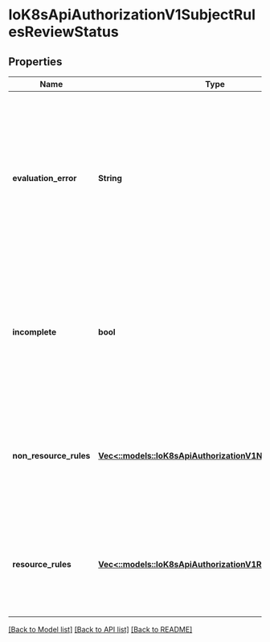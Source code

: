 # IoK8sApiAuthorizationV1SubjectRulesReviewStatus

## Properties
Name | Type | Description | Notes
------------ | ------------- | ------------- | -------------
**evaluation_error** | **String** | EvaluationError can appear in combination with Rules. It indicates an error occurred during rule evaluation, such as an authorizer that doesn't support rule evaluation, and that ResourceRules and/or NonResourceRules may be incomplete. | [optional] 
**incomplete** | **bool** | Incomplete is true when the rules returned by this call are incomplete. This is most commonly encountered when an authorizer, such as an external authorizer, doesn't support rules evaluation. | 
**non_resource_rules** | [**Vec<::models::IoK8sApiAuthorizationV1NonResourceRule>**](io.k8s.api.authorization.v1.NonResourceRule.md) | NonResourceRules is the list of actions the subject is allowed to perform on non-resources. The list ordering isn't significant, may contain duplicates, and possibly be incomplete. | 
**resource_rules** | [**Vec<::models::IoK8sApiAuthorizationV1ResourceRule>**](io.k8s.api.authorization.v1.ResourceRule.md) | ResourceRules is the list of actions the subject is allowed to perform on resources. The list ordering isn't significant, may contain duplicates, and possibly be incomplete. | 

[[Back to Model list]](../README.md#documentation-for-models) [[Back to API list]](../README.md#documentation-for-api-endpoints) [[Back to README]](../README.md)


